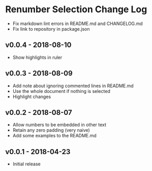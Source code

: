 # Renumber Selection Change Log

- Fix markdown lint errors in README.md and CHANGELOG.md
- Fix link to repository in package.json

## v0.0.4 - 2018-08-10

- Show highlights in ruler

## v0.0.3 - 2018-08-09

- Add note about ignoring commented lines in README.md
- Use the whole document if nothing is selected
- Highlight changes

## v0.0.2 - 2018-08-07

- Allow numbers to be embedded in other text
- Retain any zero padding (very naive)
- Add some examples to the README.md

## v0.0.1 - 2018-04-23

- Initial release

